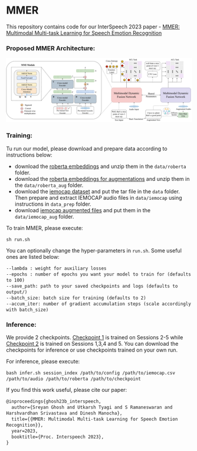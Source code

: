# MMER

This repository contains code for our InterSpeech 2023 paper - [MMER: Multimodal Multi-task Learning for Speech Emotion Recognition](https://arxiv.org/abs/2203.16794)  

### Proposed MMER Architecture:  

![Proposed Architecture :](./assets/mmer-1.png)  

### Training:  

Tu run our model, please download and prepare data according to instructions below:  
* download the [roberta embeddings](https://drive.google.com/file/d/1xy1Ht2-qb0LwCz50o-y--Nln00d5TOQc/view?usp=sharing) and unzip them in the `data/roberta` folder.  
* download the [roberta embeddings for augmentations](https://drive.google.com/file/d/1KxILCQr7od7pfwdfpJp3VVwZHf0iQczm/view?usp=sharing) and unzip them in the `data/roberta_aug` folder.  
* download the [iemocap dataset](https://sail.usc.edu/iemocap/iemocap_release.htm) and put the tar file in the `data` folder. Then prepare and extract IEMOCAP audio files in `data/iemocap` using instructions in `data_prep` folder.  
* download [iemocap augmented files](https://drive.google.com/file/d/1ldlT8ShpBFmHyYcj5V_ttZ596hF5q_3_/view?usp=sharing) and put them in the `data/iemocap_aug` folder.  

To train MMER, please execute:  
```
sh run.sh
```
You can optionally change the hyper-parameters in `run.sh`. Some useful ones are listed below:    
```
--lambda : weight for auxiliary losses  
--epochs : number of epochs you want your model to train for (defaults to 100)  
--save_path: path to your saved checkpoints and logs (defaults to output/)  
--batch_size: batch size for training (defaults to 2)
--accum_iter: number of gradient accumulation steps (scale accordingly with batch_size)
```

### Inference:  

We provide 2 checkpoints. [Checkpoint 1](https://drive.google.com/file/d/1d_Kd5cn1l9JqZu5vlLme8fe5-zauMMKt/view?usp=sharing) is trained on Sessions 2-5 while [Checkpoint 2](https://drive.google.com/file/d/13on_5CovjqFR_p9eUZBDbLVMt4X5KZL5/view?usp=sharing) is trained on Sessions 1,3,4 and 5. You can download the checkpoints for inference or use checkpoints trained on your own run.

For inference, please execute:  
```
bash infer.sh session_index /path/to/config /path/to/iemocap.csv /path/to/audio /path/to/roberta /path/to/checkpoint

```

If you find this work useful, please cite our paper:  
```
@inproceedings{ghosh23b_interspeech,
  author={Sreyan Ghosh and Utkarsh Tyagi and S Ramaneswaran and Harshvardhan Srivastava and Dinesh Manocha},
  title={{MMER: Multimodal Multi-task Learning for Speech Emotion Recognition}},
  year=2023,
  booktitle={Proc. Interspeech 2023},
}
```

